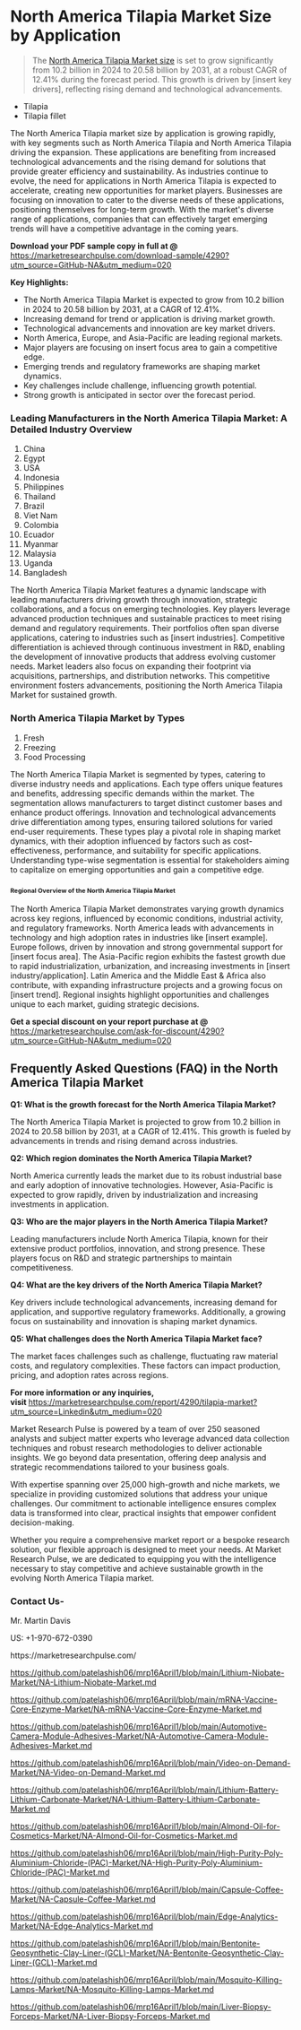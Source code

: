 <h1>North America Tilapia Market&nbsp;Size by Application</h1><blockquote><p>The <a href="https://marketresearchpulse.com/download-sample/4290?utm_source=GitHub-NA&amp;utm_medium=020">North America Tilapia Market size</a> is set to grow significantly from 10.2 billion in 2024 to 20.58 billion by 2031, at a robust CAGR of 12.41% during the forecast period. This growth is driven by [insert key drivers], reflecting rising demand and technological advancements.</p></blockquote><ul><li>Tilapia <li> Tilapia fillet</li></ul><p>The North America Tilapia market size by application is growing rapidly, with key segments such as North America Tilapia and North America Tilapia driving the expansion. These applications are benefiting from increased technological advancements and the rising demand for solutions that provide greater efficiency and sustainability. As industries continue to evolve, the need for applications in North America Tilapia is expected to accelerate, creating new opportunities for market players. Businesses are focusing on innovation to cater to the diverse needs of these applications, positioning themselves for long-term growth. With the market's diverse range of applications, companies that can effectively target emerging trends will have a competitive advantage in the coming years.</p><p><strong>Download your PDF sample copy in full at @ </strong><a href="https://marketresearchpulse.com/download-sample/4290?utm_source=GitHub-NA&amp;utm_medium=020">https://marketresearchpulse.com/download-sample/4290?utm_source=GitHub-NA&amp;utm_medium=020</a></p><p><strong>Key Highlights: </strong></p><ul><li>The North America Tilapia Market is expected to grow from 10.2 billion in 2024 to 20.58 billion by 2031, at a CAGR of 12.41%.</li><li>Increasing demand for trend or application is driving market growth.</li><li>Technological advancements and innovation are key market drivers.</li><li>North America, Europe, and Asia-Pacific are leading regional markets.</li><li>Major players are focusing on insert focus area to gain a competitive edge.</li><li>Emerging trends and regulatory frameworks are shaping market dynamics.</li><li>Key challenges include challenge, influencing growth potential.</li><li>Strong growth is anticipated in sector over the forecast period.</li></ul><h3>Leading Manufacturers in the North America Tilapia Market: A Detailed Industry Overview</h3><ol><li>China</li><li>Egypt</li><li>USA</li><li>Indonesia</li><li>Philippines</li><li>Thailand</li><li>Brazil</li><li>Viet Nam</li><li>Colombia</li><li>Ecuador</li><li>Myanmar</li><li>Malaysia</li><li>Uganda</li><li>Bangladesh</li></ol><div class="flex max-w-full flex-col flex-grow"><div class="min-h-8 text-message flex w-full flex-col items-end gap-2 whitespace-normal break-words [.text-message+&amp;]:mt-5" dir="auto" data-message-author-role="assistant" data-message-id="fd8432e4-4910-450d-b182-61b7bfb0a01f" data-message-model-slug="gpt-4o"><div class="flex w-full flex-col gap-1 empty:hidden first:pt-[3px]"><div class="markdown prose w-full break-words dark:prose-invert light"><p>The North America Tilapia Market features a dynamic landscape with leading manufacturers driving growth through innovation, strategic collaborations, and a focus on emerging technologies. Key players leverage advanced production techniques and sustainable practices to meet rising demand and regulatory requirements. Their portfolios often span diverse applications, catering to industries such as [insert industries]. Competitive differentiation is achieved through continuous investment in R&amp;D, enabling the development of innovative products that address evolving customer needs. Market leaders also focus on expanding their footprint via acquisitions, partnerships, and distribution networks. This competitive environment fosters advancements, positioning the North America Tilapia Market for sustained growth.</p></div></div></div></div><h3>North America Tilapia Market by Types</h3><ol><li>Fresh <li> Freezing <li> Food Processing</li></ol><div class="flex max-w-full flex-col flex-grow"><div class="min-h-8 text-message flex w-full flex-col items-end gap-2 whitespace-normal break-words [.text-message+&amp;]:mt-5" dir="auto" data-message-author-role="assistant" data-message-id="084470be-0bb7-4664-bddf-5156b4f41249" data-message-model-slug="gpt-4o-mini"><div class="flex w-full flex-col gap-1 empty:hidden first:pt-[3px]"><div class="markdown prose w-full break-words dark:prose-invert light"><p>The North America Tilapia Market is segmented by types, catering to diverse industry needs and applications. Each type offers unique features and benefits, addressing specific demands within the market. The segmentation allows manufacturers to target distinct customer bases and enhance product offerings. Innovation and technological advancements drive differentiation among types, ensuring tailored solutions for varied end-user requirements. These types play a pivotal role in shaping market dynamics, with their adoption influenced by factors such as cost-effectiveness, performance, and suitability for specific applications. Understanding type-wise segmentation is essential for stakeholders aiming to capitalize on emerging opportunities and gain a competitive edge.</p></div></div></div></div><h3><span style="font-size: 11px;">Regional Overview of the North America Tilapia Market</span></h3><div class="flex max-w-full flex-col flex-grow"><div class="min-h-8 text-message flex w-full flex-col items-end gap-2 whitespace-normal break-words [.text-message+&amp;]:mt-5" dir="auto" data-message-author-role="assistant" data-message-id="e9038762-ce64-4e30-91c9-9bd413514231" data-message-model-slug="gpt-4o-mini"><div class="flex w-full flex-col gap-1 empty:hidden first:pt-[3px]"><div class="markdown prose w-full break-words dark:prose-invert light"><p>The North America Tilapia Market demonstrates varying growth dynamics across key regions, influenced by economic conditions, industrial activity, and regulatory frameworks. North America leads with advancements in technology and high adoption rates in industries like [insert example]. Europe follows, driven by innovation and strong governmental support for [insert focus area]. The Asia-Pacific region exhibits the fastest growth due to rapid industrialization, urbanization, and increasing investments in [insert industry/application]. Latin America and the Middle East &amp; Africa also contribute, with expanding infrastructure projects and a growing focus on [insert trend]. Regional insights highlight opportunities and challenges unique to each market, guiding strategic decisions.</p></div></div></div></div><p><strong>Get a special discount on your report purchase at @ </strong><a href="https://marketresearchpulse.com/ask-for-discount/4290?utm_source=GitHub-NA&amp;utm_medium=020">https://marketresearchpulse.com/ask-for-discount/4290?utm_source=GitHub-NA&amp;utm_medium=020</a></p><h2>Frequently Asked Questions (FAQ) in the North America Tilapia Market</h2><p><strong>Q1: What is the growth forecast for the North America Tilapia Market?</strong></p><p>The North America Tilapia Market is projected to grow from 10.2 billion in 2024 to 20.58 billion by 2031, at a CAGR of 12.41%. This growth is fueled by advancements in trends and rising demand across industries.</p><p><strong>Q2: Which region dominates the North America Tilapia Market?</strong></p><p>North America currently leads the market due to its robust industrial base and early adoption of innovative technologies. However, Asia-Pacific is expected to grow rapidly, driven by industrialization and increasing investments in application.</p><p><strong>Q3: Who are the major players in the North America Tilapia Market?</strong></p><p>Leading manufacturers include North America Tilapia, known for their extensive product portfolios, innovation, and strong presence. These players focus on R&amp;D and strategic partnerships to maintain competitiveness.</p><p><strong>Q4: What are the key drivers of the North America Tilapia Market?</strong></p><p>Key drivers include technological advancements, increasing demand for application, and supportive regulatory frameworks. Additionally, a growing focus on sustainability and innovation is shaping market dynamics.</p><p><strong>Q5: What challenges does the North America Tilapia Market face?</strong></p><p>The market faces challenges such as challenge, fluctuating raw material costs, and regulatory complexities. These factors can impact production, pricing, and adoption rates across regions.</p><p><strong>For more information or any inquiries, visit&nbsp;</strong><a href="https://marketresearchpulse.com/report/4290/tilapia-market?utm_source=Linkedin&utm_medium=020">https://marketresearchpulse.com/report/4290/tilapia-market?utm_source=Linkedin&utm_medium=020</a></p><p>Market Research Pulse is powered by a team of over 250 seasoned analysts and subject matter experts who leverage advanced data collection techniques and robust research methodologies to deliver actionable insights. We go beyond data presentation, offering deep analysis and strategic recommendations tailored to your business goals.</p><p>With expertise spanning over 25,000 high-growth and niche markets, we specialize in providing customized solutions that address your unique challenges. Our commitment to actionable intelligence ensures complex data is transformed into clear, practical insights that empower confident decision-making.</p><p>Whether you require a comprehensive market report or a bespoke research solution, our flexible approach is designed to meet your needs. At Market Research Pulse, we are dedicated to equipping you with the intelligence necessary to stay competitive and achieve sustainable growth in the evolving North America Tilapia market.</p><h3><strong>Contact Us-</strong></h3><p>Mr. Martin Davis</p><p>US: +1-970-672-0390</p><p>https://marketresearchpulse.com/</p><p><a href="https://github.com/patelashish06/mrp16April1/blob/main/Lithium-Niobate-Market/NA-Lithium-Niobate-Market.md">https://github.com/patelashish06/mrp16April1/blob/main/Lithium-Niobate-Market/NA-Lithium-Niobate-Market.md</a></p><p><a href="https://github.com/patelashish06/mrp16April/blob/main/mRNA-Vaccine-Core-Enzyme-Market/NA-mRNA-Vaccine-Core-Enzyme-Market.md">https://github.com/patelashish06/mrp16April/blob/main/mRNA-Vaccine-Core-Enzyme-Market/NA-mRNA-Vaccine-Core-Enzyme-Market.md</a></p><p><a href="https://github.com/patelashish06/mrp16April1/blob/main/Automotive-Camera-Module-Adhesives-Market/NA-Automotive-Camera-Module-Adhesives-Market.md">https://github.com/patelashish06/mrp16April1/blob/main/Automotive-Camera-Module-Adhesives-Market/NA-Automotive-Camera-Module-Adhesives-Market.md</a></p><p><a href="https://github.com/patelashish06/mrp16April/blob/main/Video-on-Demand-Market/NA-Video-on-Demand-Market.md">https://github.com/patelashish06/mrp16April/blob/main/Video-on-Demand-Market/NA-Video-on-Demand-Market.md</a></p><p><a href="https://github.com/patelashish06/mrp16April/blob/main/Lithium-Battery-Lithium-Carbonate-Market/NA-Lithium-Battery-Lithium-Carbonate-Market.md">https://github.com/patelashish06/mrp16April/blob/main/Lithium-Battery-Lithium-Carbonate-Market/NA-Lithium-Battery-Lithium-Carbonate-Market.md</a></p><p><a href="https://github.com/patelashish06/mrp16April1/blob/main/Almond-Oil-for-Cosmetics-Market/NA-Almond-Oil-for-Cosmetics-Market.md">https://github.com/patelashish06/mrp16April1/blob/main/Almond-Oil-for-Cosmetics-Market/NA-Almond-Oil-for-Cosmetics-Market.md</a></p><p><a href="https://github.com/patelashish06/mrp16April/blob/main/High-Purity-Poly-Aluminium-Chloride-(PAC)-Market/NA-High-Purity-Poly-Aluminium-Chloride-(PAC)-Market.md">https://github.com/patelashish06/mrp16April/blob/main/High-Purity-Poly-Aluminium-Chloride-(PAC)-Market/NA-High-Purity-Poly-Aluminium-Chloride-(PAC)-Market.md</a></p><p><a href="https://github.com/patelashish06/mrp16April1/blob/main/Capsule-Coffee-Market/NA-Capsule-Coffee-Market.md">https://github.com/patelashish06/mrp16April1/blob/main/Capsule-Coffee-Market/NA-Capsule-Coffee-Market.md</a></p><p><a href="https://github.com/patelashish06/mrp16April/blob/main/Edge-Analytics-Market/NA-Edge-Analytics-Market.md">https://github.com/patelashish06/mrp16April/blob/main/Edge-Analytics-Market/NA-Edge-Analytics-Market.md</a></p><p><a href="https://github.com/patelashish06/mrp16April1/blob/main/Bentonite-Geosynthetic-Clay-Liner-(GCL)-Market/NA-Bentonite-Geosynthetic-Clay-Liner-(GCL)-Market.md">https://github.com/patelashish06/mrp16April1/blob/main/Bentonite-Geosynthetic-Clay-Liner-(GCL)-Market/NA-Bentonite-Geosynthetic-Clay-Liner-(GCL)-Market.md</a></p><p><a href="https://github.com/patelashish06/mrp16April/blob/main/Mosquito-Killing-Lamps-Market/NA-Mosquito-Killing-Lamps-Market.md">https://github.com/patelashish06/mrp16April/blob/main/Mosquito-Killing-Lamps-Market/NA-Mosquito-Killing-Lamps-Market.md</a></p><p><a href="https://github.com/patelashish06/mrp16April1/blob/main/Liver-Biopsy-Forceps-Market/NA-Liver-Biopsy-Forceps-Market.md">https://github.com/patelashish06/mrp16April1/blob/main/Liver-Biopsy-Forceps-Market/NA-Liver-Biopsy-Forceps-Market.md</a></p>